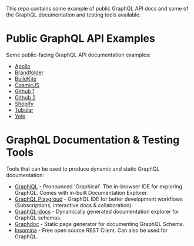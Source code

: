 This repo contains some example of public GraphQL API docs and some of the GraphQL documentation and testing tools available.

# Public GraphQL API Examples
Some public-facing GraphQL API documentation examples:

* [Apollo](https://www.apollographql.com/docs/react/react-apollo-migration.html)
* [Brandfolder](https://graphql.brandfolder.com/)
* [BuildKite](https://building.buildkite.com/tutorial-getting-started-with-graphql-queries-and-mutations-11211dfe5d64)
* [CosmicJS](https://cosmicjs.com/docs/graphql)
* [Github 1](https://developer.github.com/v4/)
* [Github 2](https://2fd.github.io/graphdoc/github/query.doc.html)
* [Shopify](https://help.shopify.com/en/api/graphql-admin-api)
* [Tubular](https://developer.tubular.io/)
* [Yelp](https://www.yelp.com/developers/graphql/guides/intro)


# GraphQL Documentation & Testing Tools
Tools that can be used to produce dynamic and static GraphQL documentation:

* [GraphiQL](https://github.com/graphql/graphiql) - Pronounced 'Graphical'. The in-browser IDE for exploring GraphQL. Comes with in-built Documentation Explorer.
* [GraphQL Playgroud](https://github.com/prismagraphql/graphql-playground) - GraphQL IDE for better development workflows (Subscriptions, interactive docs & collaboration). 
* [GraphQL-docs](https://github.com/mhallin/graphql-docs) - Dynamically generated documentation explorer for GraphQL schemas.
* [Graphdoc](https://github.com/2fd/graphdoc#readme) - Static page generator for documenting GraphQL Schema.
* [Insomina](https://insomnia.rest/) - Free open source REST Client. Can also be used for GraphQL.
